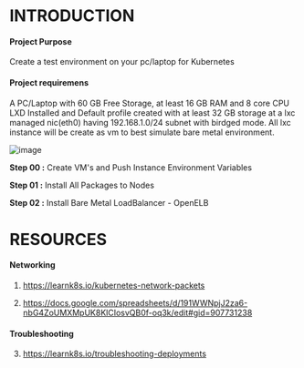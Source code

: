 # INTRODUCTION

#### Project Purpose 
Create a test environment on your pc/laptop for Kubernetes

#### Project requiremens

A PC/Laptop with 60 GB Free Storage, at least 16 GB RAM and 8 core CPU LXD Installed and Default profile created with at least 32 GB storage at a lxc managed nic(eth0) having 192.168.1.0/24 subnet with birdged mode. All lxc instance will be create as vm to best simulate bare metal environment. 

![image](https://user-images.githubusercontent.com/12957393/222286767-63c1a02f-0b89-42d7-927e-95632c8384e7.png)


**Step 00 :** Create VM's and Push Instance Environment Variables

**Step 01 :** Install All Packages to Nodes 

**Step 02 :** Install Bare Metal LoadBalancer - OpenELB 

# RESOURCES

#### Networking

 1. https://learnk8s.io/kubernetes-network-packets
   
 2. https://docs.google.com/spreadsheets/d/191WWNpjJ2za6-nbG4ZoUMXMpUK8KlCIosvQB0f-oq3k/edit#gid=907731238

#### Troubleshooting

 3. https://learnk8s.io/troubleshooting-deployments
